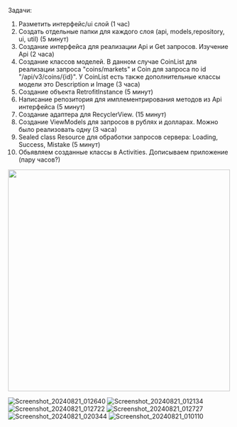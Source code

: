 Задачи: 
1. Разметить интерфейс/ui слой (1 час)
2. Создать отдельные папки для каждого слоя (api, models,repository, ui, util) (5 минут)
3. Создание интерфейса для реализации Api и Get запросов. Изучение Api (2 часа)
4. Создание классов моделей. В данном случае CoinList для реализации запроса "coins/markets" и Coin для запроса по id "/api/v3/coins/{id}". У CoinList есть также дополнительные классы модели это Description и Image (3 часа)
5. Создание объекта RetrofitInstance (5 минут)
6. Написание репозитория для имплементрирования методов из Api интерфейса (5 минут)
7. Создание адаптера для RecyclerView. (15 минут)
8. Создание ViewModels для запросов в рублях и долларах. Можно было реализовать одну (3 часа)
9. Sealed class Resource для обработки запросов сервера: Loading, Success, Mistake (5 минут)
10. Обьявляем созданные классы в Activities. Дописываем приложение (пару часов?)

<img src="[path/to/screenshot](https://github.com/user-attachments/assets/aa1c6504-529d-47ba-be3d-c3374dede64a).png" width="500">

![Screenshot_20240821_012640](https://github.com/user-attachments/assets/aa1c6504-529d-47ba-be3d-c3374dede64a)
![Screenshot_20240821_012134](https://github.com/user-attachments/assets/b74f1723-a7a9-477f-8c18-0c4fac784aec)
![Screenshot_20240821_012722](https://github.com/user-attachments/assets/b156db99-c0c6-40d7-91d9-b058d4469e51)
![Screenshot_20240821_012727](https://github.com/user-attachments/assets/6fc9ecd1-5386-4ee7-8173-9be4647f089e)
![Screenshot_20240821_020344](https://github.com/user-attachments/assets/e098f556-8e99-4cc9-aab8-c2d75fe419ae)
![Screenshot_20240821_010110](https://github.com/user-attachments/assets/920a58c9-26a8-4e2d-91cb-7bff5db6c56a)

